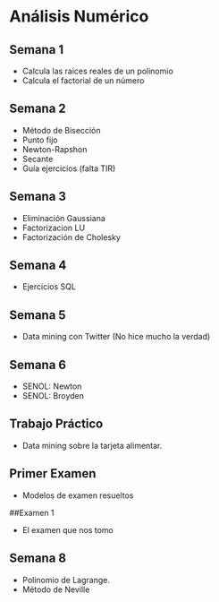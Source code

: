 # Análisis Numérico
## Semana 1
* Calcula las raices reales de un polinomio
* Calcula el factorial de un número

## Semana 2
* Método de Bisección
* Punto fijo
* Newton-Rapshon
* Secante
* Guía ejercicios (falta TIR)

## Semana 3
* Eliminación Gaussiana
* Factorizacion LU
* Factorización de Cholesky

## Semana 4
* Ejercicios SQL

## Semana 5
* Data mining con Twitter (No hice mucho la verdad)

## Semana 6
* SENOL: Newton
* SENOL: Broyden

## Trabajo Práctico
* Data mining sobre la tarjeta alimentar.

## Primer Examen
* Modelos de examen resueltos

##Examen 1
* El examen que nos tomo

## Semana 8
* Polinomio de Lagrange.
* Método de Neville